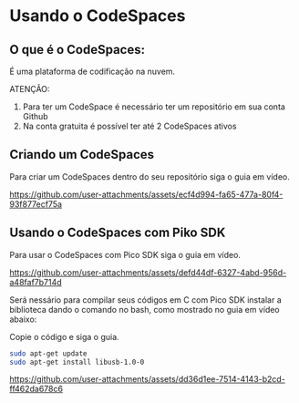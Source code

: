 # Usando o CodeSpaces

## O que é o CodeSpaces:
É uma plataforma de codificação na nuvem.

ATENÇÃO:
1. Para ter um CodeSpace é necessário ter um repositório em sua conta Github
2. Na conta gratuita é possível ter até 2 CodeSpaces ativos

## Criando um CodeSpaces

Para criar um CodeSpaces dentro do seu repositório siga o guia em vídeo.



https://github.com/user-attachments/assets/ecf4d994-fa65-477a-80f4-93f877ecf75a



## Usando o CodeSpaces com Piko SDK

Para usar o CodeSpaces com Pico SDK siga o guia em vídeo.



https://github.com/user-attachments/assets/defd44df-6327-4abd-956d-a48faf7b714d



Será nessário para compilar seus códigos em C com Pico SDK instalar a biblioteca dando o comando no bash, como mostrado no guia em vídeo abaixo:

Copie o código e siga o guia.
```bash
sudo apt-get update
sudo apt-get install libusb-1.0-0
```



https://github.com/user-attachments/assets/dd36d1ee-7514-4143-b2cd-ff462da678c6


